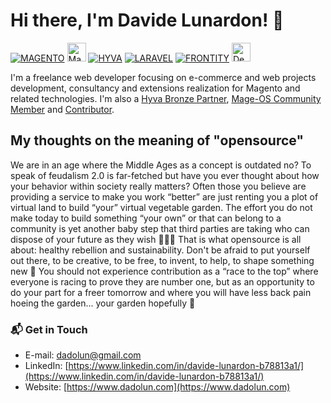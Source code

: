 # Hi there, I'm Davide Lunardon! 👋

<a href="https://github.com/magento" target="_blank">![MAGENTO](https://avatars.githubusercontent.com/u/168457?s=40&v=4)</a>
<a href="https://mage-os.org/" target="_blank"><img src="https://mage-os.org/wp-content/uploads/2023/08/Mage-OS-Community-Member.png" alt="Mage-OS Logo" height="30" style="max-width: 100%;"></a>
<a href="https://www.hyva.io/suppliers#Italy" target="_blank">![HYVA](https://avatars.githubusercontent.com/u/71124897?s=40&v=4)</a>
<a href="https://github.com/laravel/laravel" target="_blank">![LARAVEL](https://avatars.githubusercontent.com/u/958072?s=40&v=4)</a>
<a href="https://github.com/frontity" target="_blank">![FRONTITY](https://avatars.githubusercontent.com/u/36308514?s=40&v=4)</a>
<a href="https://github.com/deployphp/deployer" target="_blank"><img src="https://deployer.org/img/logo.svg" alt="Deployer Logo" height="30" style="max-width: 100%;"></a>

I'm a freelance web developer focusing on e-commerce and web projects development, consultancy and extensions realization for Magento and related technologies.
I'm also a [Hyva Bronze Partner](https://www.hyva.io/suppliers#Italy), [Mage-OS Community Member](https://mage-os.org/community/) and [Contributor](https://mage-os.org/updates/transforming-magento-the-power-of-community-contributions-and-innovation/).


## My thoughts on the meaning of "opensource"

We are in an age where the Middle Ages as a concept is outdated no? 
To speak of feudalism 2.0 is far-fetched but have you ever thought about how your behavior within society really matters? 
Often those you believe are providing a service to make you work “better” are just renting you a plot of virtual land to build “your” virtual vegetable garden. 
The effort you do not make today to build something “your own” or that can belong to a community is yet another baby step that third parties are taking who can dispose of your future as they wish 🙈🙉🙊 
That is what opensource is all about: healthy rebellion and sustainability.
Don't be afraid to put yourself out there, to be creative, to be free, to invent, to help, to shape something new 🧡
You should not experience contribution as a “race to the top” where everyone is racing to prove they are number one, but as an opportunity to do your part for a freer tomorrow and where you will have less back pain hoeing the garden... your garden hopefully 🌱


### 📬 Get in Touch
 - E-mail: dadolun@gmail.com
 - LinkedIn: [https://www.linkedin.com/in/davide-lunardon-b78813a1/](https://www.linkedin.com/in/davide-lunardon-b78813a1/)
 - Website: [https://www.dadolun.com](https://www.dadolun.com)
